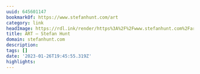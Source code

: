 ```yaml
---
uuid: 645601147
bookmarkOf: https://www.stefanhunt.com/art
category: link
headImage: https://rdl.ink/render/https%3A%2F%2Fwww.stefanhunt.com%2Fart
title: ART — Stefan Hunt
domain: stefanhunt.com
description:
tags: []
date: '2023-01-26T19:45:55.319Z'
highlights:
---
```



